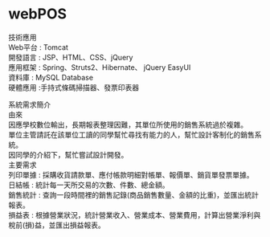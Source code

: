 # webPOS
技術應用<br/>
Web平台 : Tomcat<br/>
開發語言 : JSP、HTML、CSS、jQuery<br/>
應用框架 : Spring、Struts2、Hibernate、 jQuery EasyUI<br/>
資料庫 : MySQL Database<br/>
硬體應用 :手持式條碼掃描器、發票印表器<br/>

系統需求簡介<br/>
由來<br/>
因應學校數位輸出，長期報表整理因難，其單位所使用的銷售系統過於複雜。<br/>
單位主管請託在該單位工讀的同學幫忙尋找有能力的人，幫忙設計客制化的銷售系統。<br/>
因同學的介紹下，幫忙嘗試設計開發。<br/>
主要需求<br/>
列印單據 : 採購收貨請款單、應付帳款明細對帳單、報價單、銷貨單發票單據。<br/>
日結帳 : 統計每一天所交易的次數、件數、總金額。<br/>
銷售統計 : 查詢一段時間裡的銷售記錄(商品銷售數量、金額的比重)，並匯出統計報表。<br/>
損益表 : 根據營業狀況，統計營業收入、營業成本、營業費用，計算出營業淨利與稅前(損)益，並匯出損益報表。<br/>
<br/>
